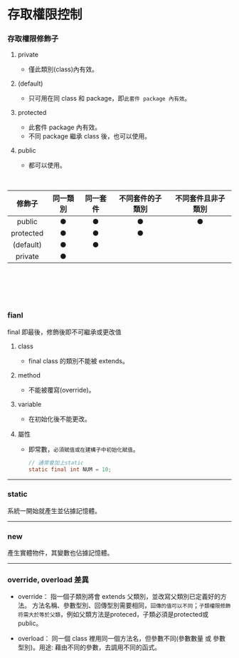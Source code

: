 # 存取權限控制

### 存取權限修飾子
1. private
    * 僅此類別(class)內有效。

2. (default)
    * 只可用在同 class 和 package，即`此套件 package 內有效`。

3. protected
    * 此套件 package 內有效。
    * 不同 package 繼承 class 後，也可以使用。

4. public  
    * 都可以使用。

<br/>

|修飾子|同一類別|同一套件|不同套件的子類別|不同套件且非子類別|
|:--:|:--:|:--:|:--:|:--:|
|public|●|●|●|●|
|protected|●|●|●||
|(default)|●|●|||
|private|●||||

<br/>

<br/>

<br/>

<br/>

### fianl
final 即最後，修飾後即不可繼承或更改值
1. class  
    * final class 的類別不能被 extends。

2. method
    * 不能被覆寫(override)。

3. variable
    * 在初始化後不能更改。

4. 屬性
    * 即常數，`必須賦值或在建構子中初始化賦值`。

        ```java
        // 通常會加上static
        static final int NUM = 10;
        ```

<hr>

### static
系統一開始就產生並佔據記憶體。


<hr>

### new 
產生實體物件，其變數也佔據記憶體。

<hr>

### override, overload 差異

* override： 指一個子類別將會 extends 父類別，並改寫父類別已定義好的方法。
方法名稱、參數型別、回傳型別需要相同，`回傳的值可以不同`；`子類權限修飾符需大於等於父類`，例如父類方法是proteced，子類必須是protected或public。

* overload： 同一個 class 裡用同一個方法名，但參數不同(參數數量 或 參數型別)。用途: 藉由不同的參數，去調用不同的函式。

